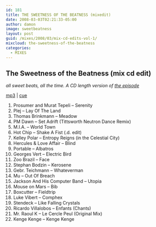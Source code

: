 ```yaml
---
id: 181
title: THE SWEETNESS OF THE BEATNESS (mixedit)
date: 2008-03-03T02:21:33-05:00
author: damon
image: sweetbeatness
layout: post
guid: /mixes/2008/03/mix-cd-edits-vol-1/
mixcloud: the-sweetness-of-the-beatness
categories:
  - MIXES
---
```


<!--more-->

## The Sweetness of the Beatness (mix cd edit)

_all sweet beats, all the time. A CD length version of [the episode](/playlists/2008/02/the-sweetness-of-the-beatness/)_  

[mp3](https://storage.cloud.google.com/radioslipstream/radio/mixes/sweetnessofthebeatness.mp3) | [cue](https://storage.cloud.google.com/radioslipstream/radio/mixes/sweetnessofthebeatness.cue)

1. Prosumer and Murat Tepeli – Serenity  
2. Plej – Lay Of The Land
3. Thomas Brinkmann – Meadow  
4. PM Dawn – Set Adrift (Tittsworth Neutron Dance Remix)  
5. M.I.A. – World Town  
6. Hot Chip – Shake A Fist (.d. edit)  
7. Kelley Polar – Entropy Reigns (in the Celestial City)  
8. Hercules & Love Affair – Blind  
9. Portable – Albatros  
10. Georges Vert – Electric Bird  
11. Zoo Brazil – Face  
12. Stephan Bodzin – Kerosene  
13. Gebr. Teichmann – Whateverman  
14. Mu – Out Of Breach  
15. Jackson And His Computer Band – Utopia  
16. Mouse on Mars – Bib  
17. Boxcutter – Fieldtrip  
18. Luke Vibert – Comphex  
19. Stendeck – Like Falling Crystals  
20. Ricardo Villalobos – Enfants (Chants)  
21. Mr. Raoul K – Le Cercle Peul (Original Mix)  
22. Kenge Kenge – Kenge Kenge 
